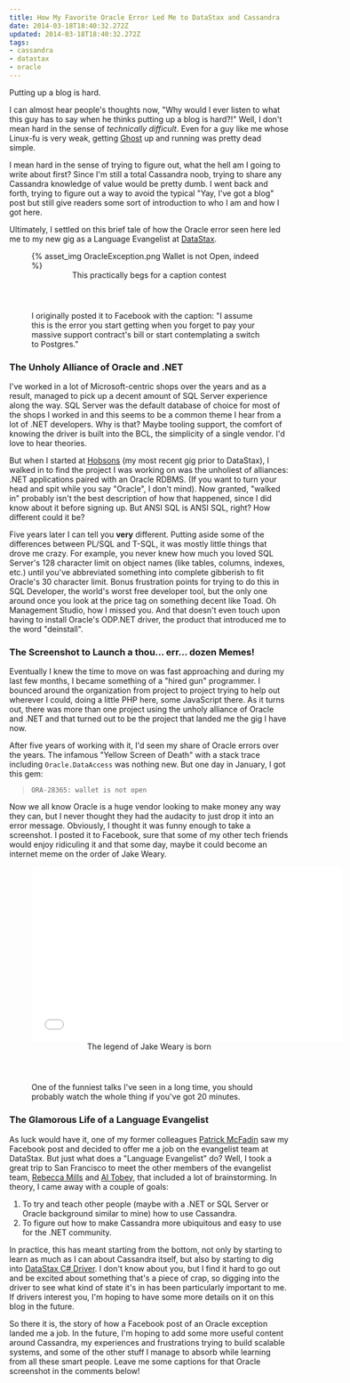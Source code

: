 ```yaml
---
title: How My Favorite Oracle Error Led Me to DataStax and Cassandra
date: 2014-03-18T18:40:32.272Z
updated: 2014-03-18T18:40:32.272Z
tags:
- cassandra
- datastax
- oracle
---
```

Putting up a blog is hard.

I can almost hear people's thoughts now, "Why would I ever listen to what this guy has to say when he thinks putting up
a blog is hard?!"  Well, I don't mean hard in the sense of *technically difficult*.  Even for a guy like me whose
Linux-fu is very weak, getting <a href="https://ghost.org" target="_blank">Ghost</a> up and running was pretty dead
simple.

I mean hard in the sense of trying to figure out, what the hell am I going to write about first?  Since I'm still a
total Cassandra noob, trying to share any Cassandra knowledge of value would be pretty dumb.  I went back and forth,
trying to figure out a way to avoid the typical "Yay, I've got a blog" post but still give readers some sort of
introduction to who I am and how I got here.

Ultimately, I settled on this brief tale of how the Oracle error seen here led me to my new gig as a Language Evangelist
at <a href="http://www.datastax.com" target="_blank">DataStax</a>.

<figure>
  {% asset_img OracleException.png Wallet is not Open, indeed %}
  <figcaption>
    <header>This practically begs for a caption contest</header>
    I originally posted it to Facebook with the caption:  "I assume this is the error you start getting when you forget to 
    pay your massive support contract's bill or start contemplating a switch to Postgres."
  </figcaption>
</figure>

### The Unholy Alliance of Oracle and .NET
I've worked in a lot of Microsoft-centric shops over the years and as a result, managed to pick up a decent amount of
SQL Server experience along the way.  SQL Server was the default database of choice for most of the shops I worked in
and this seems to be a common theme I hear from a lot of .NET developers.  Why is that?  Maybe tooling support, the
comfort of knowing the driver is built into the BCL, the simplicity of a single vendor.  I'd love to hear theories.

But when I started at <a href="http://www.hobsons.com" target="_blank">Hobsons</a> (my most recent gig prior to
DataStax), I walked in to find the project I was working on was the unholiest of alliances:  .NET applications paired
with an Oracle RDBMS.  (If you want to turn your head and spit while you say "Oracle", I don't mind).  Now granted,
"walked in" probably isn't the best description of how that happened, since I did know about it before signing up.  But
ANSI SQL is ANSI SQL, right?  How different could it be?

Five years later I can tell you **very** different.  Putting aside some of the differences between PL/SQL and T-SQL, it
was mostly little things that drove me crazy.  For example, you never knew how much you loved SQL Server's 128 character
limit on object names (like tables, columns, indexes, etc.) until you've abbreviated something into complete gibberish
to fit Oracle's 30 character limit.  Bonus frustration points for trying to do this in SQL Developer, the world's worst
free developer tool, but the only one around once you look at the price tag on something decent like Toad.  Oh
Management Studio, how I missed you.  And that doesn't even touch upon having to install Oracle's ODP.NET driver, the
product that introduced me to the word "deinstall".

### The Screenshot to Launch a thou... err... dozen Memes!
Eventually I knew the time to move on was fast approaching and during my last few months, I became something of a "hired
gun" programmer.  I bounced around the organization from project to project trying to help out wherever I could, doing a
little PHP here, some JavaScript there.  As it turns out, there was more than one project using the unholy alliance of
Oracle and .NET and that turned out to be the project that landed me the gig I have now.

After five years of working with it, I'd seen my share of Oracle errors over the years.  The infamous "Yellow Screen of
Death" with a stack trace including `Oracle.DataAccess` was nothing new.  But one day in January, I got this gem:

> `ORA-28365: wallet is not open`

Now we all know Oracle is a huge vendor looking to make money any way they can, but I never thought they had the
audacity to just drop it into an error message.  Obviously, I thought it was funny enough to take a screenshot.  I
posted it to Facebook, sure that some of my other tech friends would enjoy ridiculing it and that some day, maybe it
could become an internet meme on the order of Jake Weary.

<figure>
  <div class="embed">
    <iframe width="560" height="315" src="//www.youtube.com/embed/UzyoT4DziQ4?rel=0&start=1261&wmode=transparent" frameborder="0" allowfullscreen></iframe>
  </div>
  <figcaption>
    <header>The legend of Jake Weary is born</header>
    One of the funniest talks I've seen in a long time, you should probably watch the whole thing if you've got 20 minutes.
  </figcaption>
</figure>

### The Glamorous Life of a Language Evangelist
As luck would have it, one of my former colleagues [Patrick McFadin](https://twitter.com/PatrickMcFadin) saw my Facebook
post and decided to offer me a job on the evangelist team at DataStax.  But just what does a "Language Evangelist" do?
Well, I took a great trip to San Francisco to meet the other members of the evangelist team, [Rebecca
Mills](https://twitter.com/rebccamills) and [Al Tobey](https://twitter.com/AlTobey), that included a lot of
brainstorming.  In theory, I came away with a couple of goals:

1.  To try and teach other people (maybe with a .NET or SQL Server or Oracle background similar to mine) how to use
    Cassandra.
1.  To figure out how to make Cassandra more ubiquitous and easy to use for the .NET community.

In practice, this has meant starting from the bottom, not only by starting to learn as much as I can about Cassandra
itself, but also by starting to dig into [DataStax C# Driver](https://github.com/datastax/csharp-driver).  I don't know
about you, but I find it hard to go out and be excited about something that's a piece of crap, so digging into the
driver to see what kind of state it's in has been particularly important to me.  If drivers interest you, I'm hoping to
have some more details on it on this blog in the future.

So there it is, the story of how a Facebook post of an Oracle exception landed me a job.  In the future, I'm hoping to
add some more useful content around Cassandra, my experiences and frustrations trying to build scalable systems, and
some of the other stuff I manage to absorb while learning from all these smart people.  Leave me some captions for that
Oracle screenshot in the comments below!


